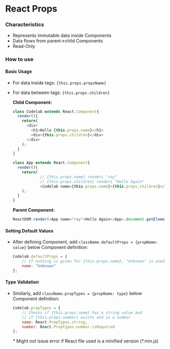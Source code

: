# React Props
### Characteristics
- Represents immutable data inside Components
- Data flows from parent->child Components
- Read-Only

### How to use
#### Basic Usage
- For data inside tags: `{this.props.propsName}`
- For data between tags: `{this.props.children}`

	**Child Component:**
	```javascript
	class Codelab extends React.Component{
	  render(){
	    return(
	      <div>
	        <h1>Hello {this.props.name}</h1>
	        <div>{this.props.children}</div>
	      </div>
	    );
	  }
	}
	
	class App extends React.Component{
	  render(){
	    return(
				// {this.props.name} renders "ray"
				// {this.props.children} renders "Hello Again"
				<Codelab name={this.props.name}>{this.props.children}</Codelab>
	    );
	  }
	}
	```
	
	**Parent Component:**
	```javascript
	ReactDOM.render(<App name="ray">Hello Again</App>,document.getElementById('root'));
	```

#### Setting Default Values
- After defining Component, add `className.defaultProps = {propName: value}` below Component definition:

	```javascript
	Codelab.defaultProps = {
		// If nothing is given for {this.props.name}, "Unknown" is used
		name: "Unknown"
	};
	```
	
#### Type Validation
- Similarly, add `className.propTypes = {propName: type}` below Component definition:

	```javascript
	Codelab.propTypes = {
		// Checks if {this.props.name} has a string value and
		// if {this.props.number} exists and is a number
		name: React.PropTypes.string,
		number: React.PropTypes.number.isRequired
	};
	```

	\* Might not issue error if React file used is a minified version (*.min.js)